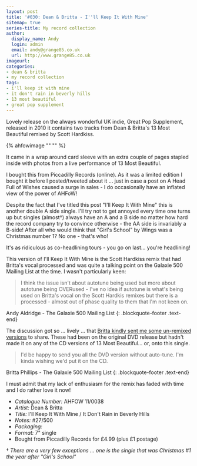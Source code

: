 ```yaml
---
layout: post
title: '#030: Dean & Britta - I''ll Keep It With Mine'
sitemap: true
series-title: My record collection 
author:
  display_name: Andy
  login: admin
  email: andy@grange85.co.uk
  url: http://www.grange85.co.uk
imageurl:
categories:
- dean & britta
- my record collection
tags:
- i'll keep it with mine
- it don't rain in beverly hills
- 13 most beautiful
- great pop supplement
---
```

Lovely release on the always wonderful UK indie, Great Pop Supplement, released in 2010 it contains two tracks from Dean & Britta's 13 Most Beautiful remixed by Scott Hardkiss.

{% ahfowimage "" "" %}

It came in a wrap around card sleeve with an extra couple of pages stapled inside with photos from a live performance of 13 Most Beautiful.

I bought this from Piccadilly Records (online). As it was a limited edition I bought it before I posted/tweeted about it ... just in case a post on A Head Full of Wishes caused a surge in sales - I do occasionally have an inflated view of the power of AHFoW!

Despite the fact that I've titled this post "I'll Keep It With Mine" this is another double A side single. I'll try not to get annoyed every time one turns up but singles (almost&dagger;) always have an A and a B side no matter how hard the record company try to convince otherwise - the AA side is invariably a B-side! After all who would think that "Girl's School" by Wings was a Christmas number 1? No one - that's who!

It's as ridiculous as co-headlining tours - you go on last... you're headlining!

This version of I'll Keep It With Mine is the Scott Hardkiss remix that had Britta's vocal processed and was quite a talking point on the Galaxie 500 Mailing List at the time. I wasn't particularly keen:

> I think the issue isn't about autotune being used but more about autotune being OVERused - I've no idea if autotune is what's being used on Britta's vocal on the Scott Hardkis remixes but there is a processed - almost out of phase quality to them that I'm not keen on.

Andy Aldridge - The Galaxie 500 Mailing List
{: .blockquote-footer .text-end}

The discussion got so ... lively ... that [Britta kindly sent me some un-remixed versions](https://www.fullofwishes.co.uk/2010/10/02/13-most-beautiful-the-missing-mixes/) to share. These had been on the original DVD release but hadn't made it on any of the CD versions of 13 Most Beautiful... or, onto this single.

> I'd be happy to send you all the DVD version without auto-tune. I'm kinda wishing we'd put it on the CD. 

Britta Phillips - The Galaxie 500 Mailing List
{: .blockquote-footer .text-end}

I must admit that my lack of enthusiasm for the remix has faded with time and I do rather love it now!

 - *Catalogue Number:* AHFOW 11/0038
 - *Artist:* Dean & Britta
 - *Title:* I'll Keep It With Mine / It Don't Rain in Beverly Hills
 - *Notes:* #27/500
 - *Packaging:* 
 - *Format:* 7" single
 - Bought from Piccadilly Records for £4.99 (plus £1 postage)

 &dagger; _There are a very few exceptions ... one is the single that was Christmas #1 the year after "Girl's School"_
